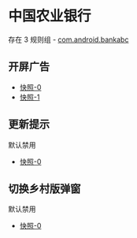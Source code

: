 # 中国农业银行

存在 3 规则组 - [com.android.bankabc](/src/apps/com.android.bankabc.ts)

## 开屏广告

- [快照-0](https://i.gkd.li/import/12472629)
- [快照-1](https://i.gkd.li/import/13196201)

## 更新提示

默认禁用

- [快照-0](https://i.gkd.li/import/12685502)

## 切换乡村版弹窗

默认禁用

- [快照-0](https://i.gkd.li/import/12685764)
